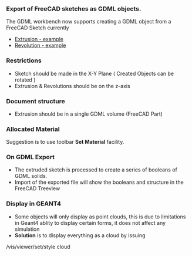 ### Export of FreeCAD sketches as GDML objects.
The GDML workbench now supports creating a GDML object from a FreeCAD Sketch currently
* [Extrusion - example](https://github.com/KeithSloan/GDML/wiki/Extrude--:-Examples-of-Extruded-sketches)
* [Revolution - example](https://github.com/KeithSloan/GDML/wiki/Revolved-:-Examples-of-Revolved-sketches)
### Restrictions
* Sketch should be made in the X-Y Plane ( Created Objects can be rotated )
* Extrusion & Revolutions should be on the z-axis
### Document structure
* Extrusion should be in a single GDML volume (FreeCAD Part)
### Allocated Material
Suggestion is to use toolbar ****Set Material**** facility.
### On GDML Export
* The extruded sketch is processed to create a series of booleans of GDML solids.
* Import of the exported file will show the booleans and structure in the FreeCAD Treeview
### Display in GEANT4
* Some objects will only display as point clouds, this is due to limitations in Geant4 ablity to display certain forms, it does not affect any simulation
* ****Solution**** is to display everything as a cloud by issuing

/vis/viewer/set/style cloud



